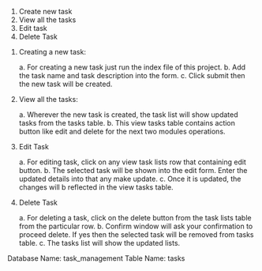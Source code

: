 <!--Task Management System-->

<!--List of modules-->
1. Create new task
2. View all the tasks
3. Edit task
4. Delete Task
<!--End Modules-->

<!--Module detials-->
1. Creating a new task:
    
    a. For creating a new task just run the index file of this project.
    b. Add the task name and task description into the form.
    c. Click submit then the new task will be created.

2. View all the tasks:

    a. Wherever the new task is created, the task list will show updated tasks from the tasks table.
    b. This view tasks table contains action button like edit and delete for the next two modules operations.

3. Edit Task

    a. For editing task, click on any view task lists row that containing edit button.
    b. The selected task will be shown into the edit form. Enter the updated details into that any make update.
    c. Once it is updated, the changes will b reflected in the view tasks table.

4. Delete Task
    
    a. For deleting a task, click on the delete button from the task lists table from the particular row.
    b. Confirm window will ask your confirmation to proceed delete. If yes then the selected task will be removed from tasks table.
    c. The tasks list will show the updated lists.
    
<!--Module detials end    -->

<!--Database settings-->
Database Name: task_management
Table Name: tasks
<!--End-->

